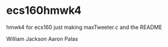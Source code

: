 # ecs160hmwk4
hmwk4 for ecs160 just making maxTweeter.c and the README

William Jackson
Aaron Palas
